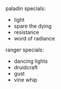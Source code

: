 paladin specials:
- light
- spare the dying
- resistance
- word of radiance

ranger specials:
- dancing lights
- druidcraft
- gust
- vine whip